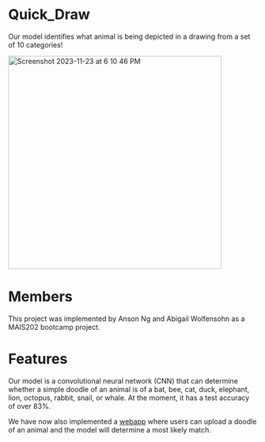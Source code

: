 # Quick_Draw
Our model identifies what animal is being depicted in a drawing from a set of 10 categories!

<img width="431" alt="Screenshot 2023-11-23 at 6 10 46 PM" src="https://github.com/Chizuru111/Quick_Draw/assets/119353990/273e3ee0-6d87-4409-97d1-781bc433c990">

# Members
This project was implemented by Anson Ng and Abigail Wolfensohn as a MAIS202 bootcamp project.

# Features

Our model is a convolutional neural network (CNN) that can determine whether a simple doodle of an animal is of a bat, bee, cat, duck, elephant, lion, octopus, rabbit, snail, or whale. At the moment, it has a test accuracy of over 83%.

We have now also implemented a [webapp](https://github.com/Chizuru111/Quick_Draw/tree/main/webapp-ml-model-main) where users can upload a doodle of an animal and the model will determine a most likely match.
